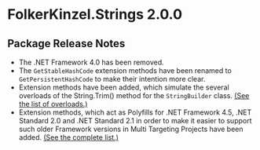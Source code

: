 # FolkerKinzel.Strings 2.0.0
## Package Release Notes

- The .NET Framework 4.0 has been removed.
- The `GetStableHashCode` extension methods have been renamed to `GetPersistentHashCode`
to make their intention more clear.
- Extension methods have been added, which simulate the several overloads of the String.Trim() 
method for the `StringBuilder` class. [(See the list of overloads.)]()
- Extension methods, which act as Polyfills for .NET Framework 4.5,
.NET Standard 2.0 and .NET Standard 2.1 in order to make it easier to support
such older Framework versions in Multi Targeting Projects have been added.
[(See the complete list.)]()